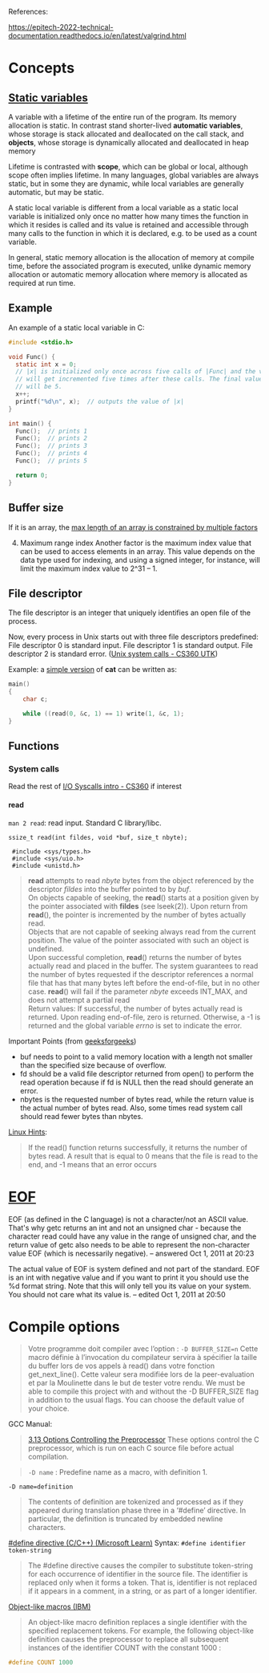 References:

https://epitech-2022-technical-documentation.readthedocs.io/en/latest/valgrind.html

# Concepts
## [Static variables](https://en.wikipedia.org/wiki/Static_variable)
A variable with a lifetime of the entire run of the program. Its memory allocation is static. In contrast stand shorter-lived **automatic variables**, whose storage is stack allocated and deallocated on the call stack, and **objects**, whose storage is dynamically allocated and deallocated in heap memory

Lifetime is contrasted with **scope**, which can be global or local, although scope often implies lifetime. In many languages, global variables are always static, but in some they are dynamic, while local variables are generally automatic, but may be static.

A static local variable is different from a local variable as a static local variable is initialized only once no matter how many times the function in which it resides is called and its value is retained and accessible through many calls to the function in which it is declared, e.g. to be used as a count variable.

In general, static memory allocation is the allocation of memory at compile time, before the associated program is executed, unlike dynamic memory allocation or automatic memory allocation where memory is allocated as required at run time.


## Example
An example of a static local variable in C:

```c
#include <stdio.h>

void Func() {
  static int x = 0;
  // |x| is initialized only once across five calls of |Func| and the variable
  // will get incremented five times after these calls. The final value of |x|
  // will be 5.
  x++;
  printf("%d\n", x);  // outputs the value of |x|
}

int main() {
  Func();  // prints 1
  Func();  // prints 2
  Func();  // prints 3
  Func();  // prints 4
  Func();  // prints 5

  return 0;
}
```

## Buffer size
If it is an array, the [max length of an array is constrained by multiple factors](https://www.geeksforgeeks.org/maximum-size-of-an-array-in-c/)

4. Maximum range index
Another factor is the maximum index value that can be used to access elements in an array. This value depends on the data type used for indexing, and using a signed integer, for instance, will limit the maximum index value to 2^31 – 1.

## File descriptor
The file descriptor is an integer that uniquely identifies an open file of the process. 

Now, every process in Unix starts out with three file descriptors predefined:
File descriptor 0 is standard input.
File descriptor 1 is standard output.
File descriptor 2 is standard error.
([Unix system calls - CS360 UTK](https://web.eecs.utk.edu/~huangj/cs360/360/notes/Syscall-Intro/lecture.html))

Example: a [simple version](https://web.eecs.utk.edu/~huangj/cs360/360/notes/Syscall-Intro/simpcat.c) of **cat** can be written as:
```c
main()
{
	char c;

	while ((read(0, &c, 1) == 1) write(1, &c, 1);
}
```

## Functions
### System calls
Read the rest of [I/O Syscalls intro - CS360](https://web.eecs.utk.edu/~huangj/cs360/360/notes/Syscall-Intro/lecture.html) if interest
#### read
`man 2 read`: read input. Standard C library/libc.

`ssize_t read(int fildes, void *buf, size_t nbyte);`

     #include <sys/types.h>
     #include <sys/uio.h>
     #include <unistd.h>

>**read** attempts to read *nbyte* bytes from the object referenced by the descriptor *fildes* into the buffer pointed to by *buf*.<br>
>On objects capable of seeking, the **read**() starts at a position given by the pointer associated with **fildes** (see lseek(2)). Upon return from **read**(), the pointer is incremented by the number of bytes actually read.<br>
>Objects that are not capable of seeking always read from the current position. The value of the pointer associated with such an object is undefined.<br>
>Upon successful completion, **read**() returns the number of bytes actually read and placed in the buffer. The system guarantees to read the number of bytes requested if the descriptor references a normal file that has that many bytes left before the end-of-file, but in no other case. **read**() will fail if the parameter *nbyte* exceeds INT_MAX, and does not attempt a partial read<br>
>Return values:
If successful, the number of bytes actually read is returned. Upon reading end-of-file, zero is returned. Otherwise, a -1 is returned and the global variable *errno* is set to indicate the error.

Important Points (from [geeksforgeeks](https://www.geeksforgeeks.org/input-output-system-calls-c-create-open-close-read-write/))
- buf needs to point to a valid memory location with a length not smaller than the specified size because of overflow.
- fd should be a valid file descriptor returned from open() to perform the read operation because if fd is NULL then the read should generate an error.
- nbytes is the requested number of bytes read, while the return value is the actual number of bytes read. Also, some times read system call should read fewer bytes than nbytes.


[Linux Hints](https://linuxhint.com/posix-read-functioning-in-c-programming/):
>If the read() function returns successfully, it returns the number of bytes read. A result that is equal to 0 means that the file is read to the end, and -1 means that an error occurs

# [EOF](https://stackoverflow.com/a/7622741/21457978)
EOF (as defined in the C language) is not a character/not an ASCII value. That's why getc returns an int and not an unsigned char - because the character read could have any value in the range of unsigned char, and the return value of getc also needs to be able to represent the non-character value EOF (which is necessarily negative).
– answered Oct 1, 2011 at 20:23

The actual value of EOF is system defined and not part of the standard.
EOF is an int with negative value and if you want to print it you should use the %d format string. Note that this will only tell you its value on your system. You should not care what its value is.
– edited Oct 1, 2011 at 20:50

# Compile options
>Votre programme doit compiler avec l’option : `-D BUFFER_SIZE=n`
Cette macro définie à l’invocation du compilateur servira à spécifier la taille du
buffer lors de vos appels à read() dans votre fonction get_next_line().
Cette valeur sera modifiée lors de la peer-evaluation et par la Moulinette dans le
but de tester votre rendu.
We must be able to compile this project with and without the -D
BUFFER_SIZE flag in addition to the usual flags. You can choose the
default value of your choice.

GCC Manual:
>[3.13 Options Controlling the Preprocessor](https://gcc.gnu.org/onlinedocs/gcc-13.2.0/gcc/Preprocessor-Options.html)
These options control the C preprocessor, which is run on each C source file before actual compilation.

>`-D name` : Predefine name as a macro, with definition 1.

`-D name=definition`
>The contents of definition are tokenized and processed as if they appeared during translation phase three in a ‘#define’ directive. In particular, the definition is truncated by embedded newline characters.

[#define directive (C/C++) (Microsoft Learn)](https://learn.microsoft.com/en-us/cpp/preprocessor/hash-define-directive-c-cpp?view=msvc-170)
Syntax: `#define identifier token-string`

>The #define directive causes the compiler to substitute token-string for each occurrence of identifier in the source file. The identifier is replaced only when it forms a token. That is, identifier is not replaced if it appears in a comment, in a string, or as part of a longer identifier.

[Object-like macros (IBM)](https://www.ibm.com/docs/en/zos/2.3.0?topic=directives-define-directive)
>An object-like macro definition replaces a single identifier with the specified replacement tokens. For example, the following object-like definition causes the preprocessor to replace all subsequent instances of the identifier COUNT with the constant 1000 :
```c
#define COUNT 1000
```